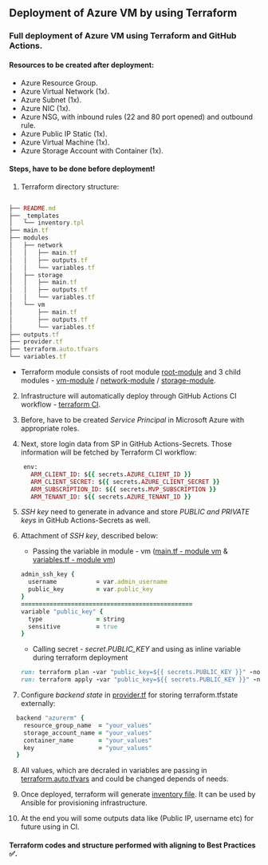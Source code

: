 ## Deployment of Azure VM by using Terraform 

### Full deployment of Azure VM using Terraform and GitHub Actions.

#### Resources to be created after deployment:
- Azure Resource Group.
- Azure Virtual Network (1x).
- Azure Subnet (1x).
- Azure NIC (1x).
- Azure NSG, with inbound rules (22 and 80 port opened) and outbound rule.
- Azure Public IP Static (1x).
- Azure Virtual Machine (1x).
- Azure Storage Account with Container (1x).

#### Steps, have to be done before deployment!

1. Terraform directory structure:
```ruby

├── README.md
├── _templates
│   └── inventory.tpl
├── main.tf
├── modules
│   ├── network
│   │   ├── main.tf
│   │   ├── outputs.tf
│   │   └── variables.tf
│   ├── storage
│   │   ├── main.tf
│   │   ├── outputs.tf
│   │   └── variables.tf
│   └── vm
│       ├── main.tf
│       ├── outputs.tf
│       └── variables.tf
├── outputs.tf
├── provider.tf
├── terraform.auto.tfvars
└── variables.tf
```
   - Terraform module consists of root module [root-module](.) and 3 child modules - [vm-module](modules/vm) / [network-module](modules/network) / [storage-module](modules/storage).
   
2. Infrastructure will automatically deploy through GitHub Actions CI workflow - [terraform CI](../.github/workflows/terraform.yaml).

3. Before, have to be created *Service Principal* in Microsoft Azure with appropriate roles.

4. Next, store login data from SP in GitHub Actions-Secrets. Those information will be fetched by Terraform CI workflow:
```ruby
    env:
      ARM_CLIENT_ID: ${{ secrets.AZURE_CLIENT_ID }}
      ARM_CLIENT_SECRET: ${{ secrets.AZURE_CLIENT_SECRET }}
      ARM_SUBSCRIPTION_ID: ${{ secrets.MVP_SUBSCRIPTION }}
      ARM_TENANT_ID: ${{ secrets.AZURE_TENANT_ID }}
```
5. *SSH key* need to generate in advance and store *PUBLIC and PRIVATE keys* in GitHub Actions-Secrets as well.

6. Attachment of *SSH key*, described below:
   - Passing the variable in module - vm ([main.tf - module vm](modules/vm/main.tf) & [variables.tf - module vm](modules/vm/variables.tf))
   ```ruby
   admin_ssh_key {
     username           = var.admin_username
     public_key         = var.public_key
   }
   ================================================
   variable "public_key" {
     type 	            = string
     sensitive          = true
   }
   ```
   - Calling secret - *secret.PUBLIC_KEY* and using as inline variable during terraform deployment 
   ```ruby
   run: terraform plan -var "public_key=${{ secrets.PUBLIC_KEY }}" -no-color
   run: terraform apply -var "public_key=${{ secrets.PUBLIC_KEY }}" -no-color -auto-approve
   ```
7. Configure *backend state* in [provider.tf](provider.tf) for storing terraform.tfstate externally:
```ruby
  backend "azurerm" {
    resource_group_name  = "your_values"
    storage_account_name = "your_values"
    container_name       = "your_values"
    key                  = "your_values"
  }
```
8. All values, which are decraled in variables are passing in [terraform.auto.tfvars](terraform.auto.tfvars) and could be changed depends of needs.

9. Once deployed, terraform will generate [inventory file](_templates/inventory.tpl). It can be used by Ansible for provisioning infrastructure. 

10. At the end you will some outputs data like (Public IP, username etc) for future using in CI.


#### Terraform codes and structure performed with aligning to Best Practices :white_check_mark:.


